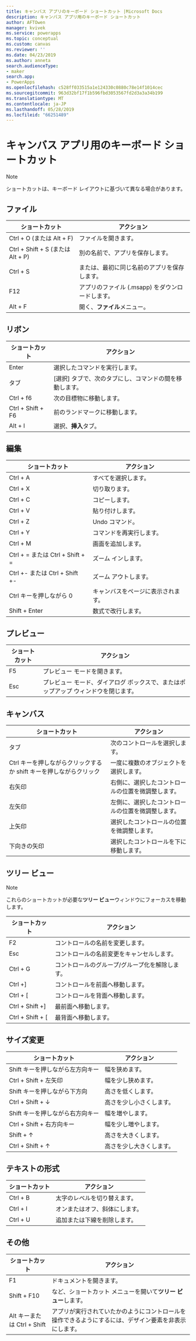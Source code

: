 ```yaml
---
title: キャンバス アプリのキーボード ショートカット |Microsoft Docs
description: キャンバス アプリ用のキーボード ショートカット
author: AFTOwen
manager: kvivek
ms.service: powerapps
ms.topic: conceptual
ms.custom: canvas
ms.reviewer: ''
ms.date: 04/23/2019
ms.author: anneta
search.audienceType:
- maker
search.app:
- PowerApps
ms.openlocfilehash: c528ff033515a1e124330c0880c78e14f1014cec
ms.sourcegitcommit: 963d32bf17f1b596fbd3053567fd2d3a3a34b199
ms.translationtype: MT
ms.contentlocale: ja-JP
ms.lasthandoff: 05/28/2019
ms.locfileid: "66251489"
---
```

# <a name="keyboard-shortcuts-for-canvas-apps"></a>キャンバス アプリ用のキーボード ショートカット

> [!NOTE]
> ショートカットは、キーボード レイアウトに基づいて異なる場合があります。

## <a name="file"></a>ファイル

| ショートカット | アクション |
|--|--|
| Ctrl + O (または Alt + F) | ファイルを開きます。 |
| Ctrl + Shift + S (または Alt + P) | 別の名前で、アプリを保存します。 |
| Ctrl + S | または、最初に同じ名前のアプリを保存します。 |
| F12 | アプリのファイル (.msapp) をダウンロードします。 |
| Alt + F | 開く、**ファイル**メニュー。 |

## <a name="ribbon"></a>リボン

| ショートカット | アクション |
|--|--|
| Enter | 選択したコマンドを実行します。 |
| タブ | [選択] タブで、次のタブにし、コマンドの間を移動します。 |
| Ctrl + f6 | 次の目標物に移動します。 |
| Ctrl + Shift + F6 | 前のランドマークに移動します。 |
| Alt + I | 選択、**挿入**タブ。 |

## <a name="editing"></a>編集

| ショートカット | アクション |
|--|--|
| Ctrl + A | すべてを選択します。 |
| Ctrl + X | 切り取ります。 |
| Ctrl + C | コピーします。 |
| Ctrl + V | 貼り付けします。 |
| Ctrl + Z | Undo コマンド。 |
| Ctrl + Y | コマンドを再実行します。 |
| Ctrl + M | 画面を追加します。 |
| Ctrl + = または Ctrl + Shift + = | ズーム インします。 |
| Ctrl +- または Ctrl + Shift +- | ズーム アウトします。 |
| Ctrl キーを押しながら 0 | キャンバスをページに表示されます。 |
| Shift + Enter | 数式で改行します。 |

## <a name="preview"></a>プレビュー

| ショートカット | アクション |
|--|--|
| F5 | プレビュー モードを開きます。 |
| Esc | プレビュー モード、ダイアログ ボックスで、またはポップアップ ウィンドウを閉じます。|

## <a name="canvas"></a>キャンバス

| ショートカット | アクション |
|--|--|
| タブ | 次のコントロールを選択します。 |
| Ctrl キーを押しながらクリックするか shift キーを押しながらクリック | 一度に複数のオブジェクトを選択します。 |
| 右矢印 | 右側に、選択したコントロールの位置を微調整します。 |
| 左矢印 | 左側に、選択したコントロールの位置を微調整します。 |
| 上矢印 | 選択したコントロールの位置を微調整します。 |
| 下向きの矢印 | 選択したコントロールを下に移動します。 |

## <a name="tree-view"></a>ツリー ビュー

> [!NOTE]
> これらのショートカットが必要な**ツリー ビュー**ウィンドウにフォーカスを移動します。

| ショートカット | アクション |
|--|--|
| F2 | コントロールの名前を変更します。 |
| Esc | コントロールの名前変更をキャンセルします。 |
| Ctrl + G | コントロールのグループ/グループ化を解除します。 |
| Ctrl +] | コントロールを前面へ移動します。 |
| Ctrl + [ | コントロールを背面へ移動します。|
| Ctrl + Shift +] | 最前面へ移動します。 |
| Ctrl + Shift + [ | 最背面へ移動します。|

## <a name="resize"></a>サイズ変更

| ショートカット | アクション |
|--|--|
| Shift キーを押しながら左方向キー | 幅を狭めます。|
| Ctrl + Shift + 左矢印 | 幅を少し狭めます。|
| Shift キーを押しながら下方向 | 高さを低くします。|
| Ctrl + Shift + ↓ | 高さを少し小さくします。|
| Shift キーを押しながら右方向キー | 幅を増やします。 |
| Ctrl + Shift + 右方向キー | 幅を少し増やします。|
| Shift + ↑ | 高さを大きくします。|
| Ctrl + Shift + ↑ | 高さを少し大きくします。|

## <a name="text-format"></a>テキストの形式

| ショートカット | アクション |
|--|--|
| Ctrl + B  | 太字のレベルを切り替えます。 |
| Ctrl + I | オンまたはオフ、斜体にします。 |
| Ctrl + U | 追加または下線を削除します。 |

## <a name="other"></a>その他

| ショートカット | アクション |
|--|--|
| F1 | ドキュメントを開きます。 |
| Shift + F10 | など、ショートカット メニューを開いて**ツリー ビュー**します。 |
| Alt キーまたは Ctrl + Shift | アプリが実行されていたかのようにコントロールを操作できるようにするには、デザイン要素を非表示にします。 |
